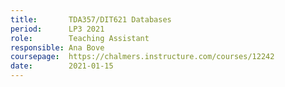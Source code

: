 ```yaml
---
title:       TDA357/DIT621 Databases
period:      LP3 2021
role:        Teaching Assistant
responsible: Ana Bove
coursepage:  https://chalmers.instructure.com/courses/12242
date:        2021-01-15
---
```


